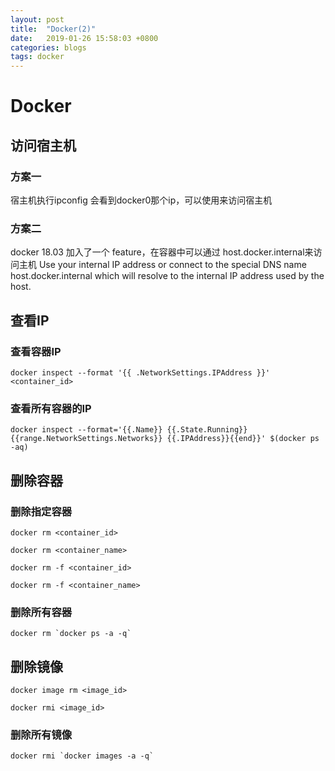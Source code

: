 ```yaml
---
layout: post
title:  "Docker(2)"
date:   2019-01-26 15:58:03 +0800
categories: blogs
tags: docker 
---
```


# Docker

## 访问宿主机

### 方案一

宿主机执行ipconfig
会看到docker0那个ip，可以使用来访问宿主机

### 方案二

docker 18.03 加入了一个 feature，在容器中可以通过 host.docker.internal来访问主机
Use your internal IP address or connect to the special DNS name host.docker.internal which will resolve to the internal IP address used by the host.

## 查看IP

### 查看容器IP

`docker inspect --format '{{ .NetworkSettings.IPAddress }}' <container_id>`

### 查看所有容器的IP

`docker inspect --format='{{.Name}} {{.State.Running}} {{range.NetworkSettings.Networks}} {{.IPAddress}}{{end}}' $(docker ps -aq)`

## 删除容器

### 删除指定容器

`docker rm <container_id>`

`docker rm <container_name>`

`docker rm -f <container_id>`

`docker rm -f <container_name>`

### 删除所有容器

<code>docker rm &#96;docker ps -a -q&#96;</code>

## 删除镜像

`docker image rm <image_id>`

`docker rmi <image_id>`

### 删除所有镜像

<code>docker rmi &#96;docker images -a -q&#96;</code>